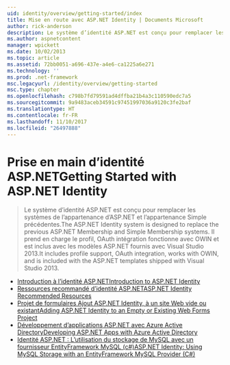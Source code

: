 ```yaml
---
uid: identity/overview/getting-started/index
title: Mise en route avec ASP.NET Identity | Documents Microsoft
author: rick-anderson
description: Le système d’identité ASP.NET est conçu pour remplacer les systèmes de l’appartenance d’ASP.NET et l’appartenance Simple précédentes. Il inclut la prise en charge du profil, OAuth développe...
ms.author: aspnetcontent
manager: wpickett
ms.date: 10/02/2013
ms.topic: article
ms.assetid: 72bb0051-a696-437e-a4e6-ca1225a6e271
ms.technology: ''
ms.prod: .net-framework
msc.legacyurl: /identity/overview/getting-started
msc.type: chapter
ms.openlocfilehash: c798b7fd79591ad4dffba21b4a3c110590edc7a5
ms.sourcegitcommit: 9a9483aceb34591c97451997036a9120c3fe2baf
ms.translationtype: HT
ms.contentlocale: fr-FR
ms.lasthandoff: 11/10/2017
ms.locfileid: "26497888"
---
```

<a name="getting-started-with-aspnet-identity"></a><span data-ttu-id="68976-104">Prise en main d’identité ASP.NET</span><span class="sxs-lookup"><span data-stu-id="68976-104">Getting Started with ASP.NET Identity</span></span>
====================
> <span data-ttu-id="68976-105">Le système d’identité ASP.NET est conçu pour remplacer les systèmes de l’appartenance d’ASP.NET et l’appartenance Simple précédentes.</span><span class="sxs-lookup"><span data-stu-id="68976-105">The ASP.NET Identity system is designed to replace the previous ASP.NET Membership and Simple Membership systems.</span></span> <span data-ttu-id="68976-106">Il prend en charge le profil, OAuth intégration fonctionne avec OWIN et est inclus avec les modèles ASP.NET fournis avec Visual Studio 2013.</span><span class="sxs-lookup"><span data-stu-id="68976-106">It includes profile support, OAuth integration, works with OWIN, and is included with the ASP.NET templates shipped with Visual Studio 2013.</span></span>


- [<span data-ttu-id="68976-107">Introduction à l’identité ASP.NET</span><span class="sxs-lookup"><span data-stu-id="68976-107">Introduction to ASP.NET Identity</span></span>](introduction-to-aspnet-identity.md)
- [<span data-ttu-id="68976-108">Ressources recommandé d’identité ASP.NET</span><span class="sxs-lookup"><span data-stu-id="68976-108">ASP.NET Identity Recommended Resources</span></span>](aspnet-identity-recommended-resources.md)
- [<span data-ttu-id="68976-109">Projet de formulaires Ajout ASP.NET Identity, à un site Web vide ou existant</span><span class="sxs-lookup"><span data-stu-id="68976-109">Adding ASP.NET Identity to an Empty or Existing Web Forms Project</span></span>](adding-aspnet-identity-to-an-empty-or-existing-web-forms-project.md)
- [<span data-ttu-id="68976-110">Développement d’applications ASP.NET avec Azure Active Directory</span><span class="sxs-lookup"><span data-stu-id="68976-110">Developing ASP.NET Apps with Azure Active Directory</span></span>](developing-aspnet-apps-with-windows-azure-active-directory.md)
- [<span data-ttu-id="68976-111">Identité ASP.NET : L’utilisation du stockage de MySQL avec un fournisseur EntityFramework MySQL (c#)</span><span class="sxs-lookup"><span data-stu-id="68976-111">ASP.NET Identity: Using MySQL Storage with an EntityFramework MySQL Provider (C#)</span></span>](aspnet-identity-using-mysql-storage-with-an-entityframework-mysql-provider.md)
